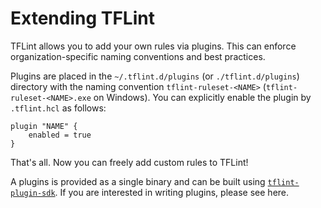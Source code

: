 # Extending TFLint

TFLint allows you to add your own rules via plugins. This can enforce organization-specific naming conventions and best practices.

Plugins are placed in the `~/.tflint.d/plugins` (or `./tflint.d/plugins`) directory with the naming convention `tflint-ruleset-<NAME>` (`tflint-ruleset-<NAME>.exe` on Windows). You can explicitly enable the plugin by `.tflint.hcl` as follows:

```hcl
plugin "NAME" {
    enabled = true
}
```

That's all. Now you can freely add custom rules to TFLint!

A plugins is provided as a single binary and can be built using [`tflint-plugin-sdk`](https://github.com/terraform-linters/tflint-plugin-sdk). If you are interested in writing plugins, please see here.
